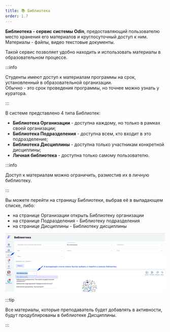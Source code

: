 ```yaml
---
title: 📚 Библиотека
order: 1.7
---
```


**Библиотека  - сервис системы  Odin**, предоставляющий пользователю место хранения  его материалов и круглосуточный доступ к ним. Материалы - файлы, видео текстовые документы.

Такой сервис позволяет удобно находить и  использовать материалы в образовательном процессе.

:::info 

Студенты имеют доступ к материалам программы на срок, установленный в образовательной организации. \
Обычно - это срок проведения программы, но точнее можно узнать у куратора.

:::

В системе представлено 4 типа Библиотек:

-  **Библиотека Организации** - доступна каждому, но только в рамках своей организации;
-  **Библиотека Подразделения** - доступна всем, кто входит в  это подразделение;
-  **Библиотека Дисциплины** - доступна только участникам  конкретной дисциплины;
-  **Личная библиотека** - доступна только самому пользователю.

:::info 

Доступ к материалам можно ограничить, разместив их в личную библиотеку.

:::

Вы можете перейти на страницу Библиотеки, выбрав её в выпадающем списке, либо:

-  на странице Организации открыть Библиотеку организации
-  на странице Подразделения - Библиотеку подразделения
-  на странице Дисциплины - Библиотеку дисциплины

![](<./image (73).png>)

:::tip 

Все материалы, которые преподаватель будет добавлять в активности, будут продублированы в библиотеке Дисциплины.

:::